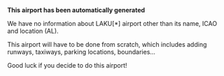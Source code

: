 **This airport has been automatically generated**

We have no information about LAKU[*] airport other than its name, ICAO and location (AL).

This airport will have to be done from scratch, which includes adding runways, taxiways, parking locations, boundaries...

Good luck if you decide to do this airport!